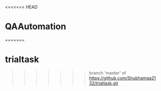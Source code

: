 <<<<<<< HEAD
# QAAutomation
=======
# trialtask
>>>>>>> branch 'master' of https://github.com/Shubhamqa2132/trialtask.git
